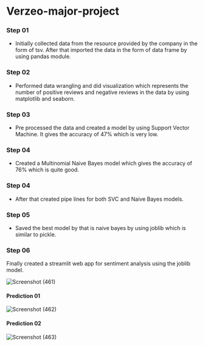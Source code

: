 # Verzeo-major-project 

### Step 01
* Initially collected data from the resource provided by the company in the form of tsv. After that imported the data in the form of data frame by using pandas module.
### Step 02
* Performed data wrangling and did visualization which represents the number of positive reviews and negative reviews in the data by using matplotlib and seaborn.
### Step 03
* Pre processed the data and created a model by using Support Vector Machine. It gives the accuracy of 47% which is very low.
### Step 04
* Created a Multinomial Naive Bayes model which gives the accuracy of 76% which is quite good.
### Step 04
* After that created pipe lines for both SVC and Naive Bayes models.
### Step 05
* Saved the best model by that is naive bayes by using joblib which is similar to pickle.
### Step 06
Finally created a streamlit web app for sentiment analysis using the joblib model.

![Screenshot (461)](https://user-images.githubusercontent.com/93145713/179981591-891f1c95-f9c3-4a88-8dc5-a4b2baf4fb4e.png)
#### Prediction 01
![Screenshot (462)](https://user-images.githubusercontent.com/93145713/179981776-71e8f990-9218-4559-8961-6c9757feb766.png)
#### Prediction 02
![Screenshot (463)](https://user-images.githubusercontent.com/93145713/179981884-b0f367ca-4105-4b80-b8d3-85025f83828a.png)
